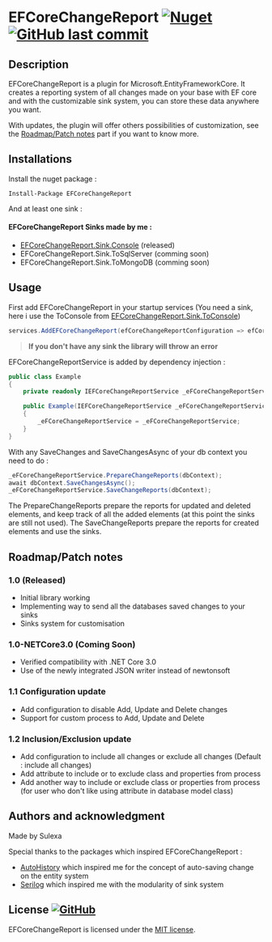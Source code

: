 # EFCoreChangeReport [![Nuget](https://img.shields.io/nuget/v/EFCoreChangeReport.svg?style=flat)](https://www.nuget.org/packages/EFCoreChangeReport) [![GitHub last commit](https://img.shields.io/github/last-commit/Sulexa/EFCoreChangeReport.svg?style=flat)](https://github.com/Sulexa/EFCoreChangeReport/commits/master)

<!-- ![Nuget](https://img.shields.io/nuget/dt/EFCoreChangeReport.svg) -->


## Description

EFCoreChangeReport is a plugin for Microsoft.EntityFrameworkCore.
It creates a reporting system of all changes made on your base with EF core and with the customizable sink system, you can store these data anywhere you want.

With updates, the plugin will offer others possibilities of customization, see the [Roadmap/Patch notes](##Roadmap/Patch-notes) part if you want to know more.

## Installations

Install the nuget package :

```
Install-Package EFCoreChangeReport
```

And at least one sink :

#### EFCoreChangeReport Sinks made by me :

* [EFCoreChangeReport.Sink.Console](https://github.com/Sulexa/EFCoreChangeReport.Sink.Console/) (released)
* EFCoreChangeReport.Sink.ToSqlServer (comming soon)
* EFCoreChangeReport.Sink.ToMongoDB (comming soon)


## Usage

First add EFCoreChangeReport in your startup services (You need a sink, here i use the ToConsole from [EFCoreChangeReport.Sink.ToConsole](https://github.com/Sulexa/EFCoreChangeReport.Sink.ToConsole/))
```csharp 
services.AddEFCoreChangeReport(efCoreChangeReportConfiguration => efCoreChangeReportConfiguration.ToConsole());
```
> **If you don't have any sink the library will throw an error**

EFCoreChangeReportService is added by dependency injection :
```csharp
public class Example
{
    private readonly IEFCoreChangeReportService _eFCoreChangeReportService;

    public Example(IEFCoreChangeReportService _eFCoreChangeReportService)
    {
        _eFCoreChangeReportService = _eFCoreChangeReportService;
    }
}
```

With any SaveChanges and SaveChangesAsync of your db context you need to do :
```csharp
_eFCoreChangeReportService.PrepareChangeReports(dbContext);
await dbContext.SaveChangesAsync();
_eFCoreChangeReportService.SaveChangeReports(dbContext);
```
The PrepareChangeReports prepare the reports for updated and deleted elements, and keep track of all the added elements (at this point the sinks are still not used).
The SaveChangeReports prepare the reports for created elements and use the sinks.

<!-- A performance test project is also available [here](https://github.com/Sulexa/EFCoreChangeReport.PerformanceTest/) as example. -->

## Roadmap/Patch notes



### 1.0 (Released)
* Initial library working
* Implementing way to send all the databases saved changes to your sinks
* Sinks system for customisation

### 1.0-NETCore3.0 (Coming Soon)
* Verified compatibility with .NET Core 3.0
* Use of the newly integrated JSON writer instead of newtonsoft

### 1.1 Configuration update

* Add configuration to disable Add, Update and Delete changes
* Support for custom process to Add, Update and Delete

### 1.2 Inclusion/Exclusion update

* Add configuration to include all changes or exclude all changes (Default : include all changes)
* Add attribute to include or to exclude class and properties from process
* Add another way to include or exclude class or properties from process (for user who don't like using attribute in database model class)

## Authors and acknowledgment

Made by Sulexa

Special thanks to the packages which inspired EFCoreChangeReport :

* [AutoHistory](https://github.com/Arch/AutoHistory/) which inspired me for the concept of auto-saving change on the entity system
* [Serilog](https://github.com/serilog/serilog) which inspired me with the modularity of sink system

## License [![GitHub](https://img.shields.io/github/license/Sulexa/EFCoreChangeReport.svg?style=flat)](LICENSE.TXT)

EFCoreChangeReport is licensed under the [MIT license](LICENSE.TXT).
